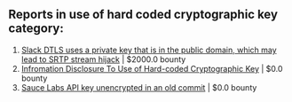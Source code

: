 ## Reports in use of hard coded cryptographic key category:
1. [Slack DTLS uses a private key that is in the public domain, which may lead to SRTP stream hijack](https://hackerone.com/reports/531032) | $2000.0 bounty
2. [Infromation Disclosure To Use of Hard-coded Cryptographic Key](https://hackerone.com/reports/2353237) | $0.0 bounty
3. [Sauce Labs API key unencrypted in an old commit](https://hackerone.com/reports/1302395) | $0.0 bounty